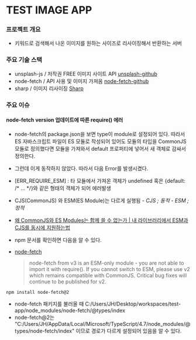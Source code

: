# TEST IMAGE APP

### 프로젝트 개요

- 키워드로 검색해서 나온 이미지를 원하는 사이즈로 리사이징해서 반환하는 서버


### 주요 기술 스택

  - unsplash-js / 저작권 FREE 이미지 사이트 API
    [unsplash-github](https://github.com/unsplash/unsplash-js)
  - node-fetch / API 사용 및 이미지 가져옴
    [node-fetch-github](https://github.com/node-fetch/node-fetch)
  - sharp / 이미지 리사이징
    [Sharp](https://github.com/lovell/sharp)


### 주요 이슈 

  #### node-fetch version 업데이트에 따른 require() 에러

  - node-fetch의 package.json을 보면 type이 module로 설정되어 있다. 따라서 ES 자바스크립트 파일이 ES 모듈로 작성되어 있어도 모듈의 타입을 CommonJS 모듈로 정의했다면 모듈을 가져와서 default 프로퍼티에 넣어서 새 객체로 감싸서 정의한다.
  - 그런데 이게 동작하지 않았다. 따라서 다음 Error를 발생시켰다.


  - [ERR_REQUIRE_ESM] :  타 모듈에서 가져온 객체가 undefined 혹은 {default: /* ... */}와 같은 형태의 객체가 되어 에러발생
  - CJS(CommonJS) 와 ESM(ES Module)는 다르게 실행됨
    *- CJS ; 동적*
    *- ESM ; 정적*
  - [왜 CommonJS와 ES Modules는 함께 쓸 수 없는가 | 내 라이브러리에서 ESM과 CJS를 동시에 지원하는법](https://roseline.oopy.io/dev/translation-why-cjs-and-esm-cannot-get-along)
  

  - npm 문서를 확인하면 다음을 알 수 있다.
  - [node-fetch](https://www.npmjs.com/package/node-fetch)
  
    > node-fetch from v3 is an ESM-only module - you are not able to import it with require().
    > If you cannot switch to ESM, please use v2 which remains compatible with CommonJS. 
    > Critical bug fixes will continue to be published for v2.

  ```
  npm install node-fetch@2
  ```

  - node-fetch 패키지를 불러올 때 C:/Users/JH/Desktop/workspaces/test-app/node_modules/node-fetch/@types/index
  - node-fetch@2는 "C:/Users/JH/AppData/Local/Microsoft/TypeScript/4.7/node_modules/@types/node-fetch/index"
    이므로 경로가 다르게 설정되어 있음을 알 수 있다.